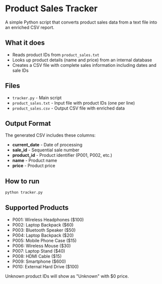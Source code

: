 # Product Sales Tracker

A simple Python script that converts product sales data from a text file into an enriched CSV report.

## What it does

- Reads product IDs from `product_sales.txt`
- Looks up product details (name and price) from an internal database
- Creates a CSV file with complete sales information including dates and sale IDs

## Files

- `tracker.py` - Main script
- `product_sales.txt` - Input file with product IDs (one per line)
- `product_sales.csv` - Output CSV file with enriched data

## Output Format

The generated CSV includes these columns:
- **current_date** - Date of processing
- **sale_id** - Sequential sale number
- **product_id** - Product identifier (P001, P002, etc.)
- **name** - Product name
- **price** - Product price

## How to run

```bash
python tracker.py
```

## Supported Products

- P001: Wireless Headphones ($100)
- P002: Laptop Backpack ($60)
- P003: Bluetooth Speaker ($50)
- P004: Laptop Backpack ($20)
- P005: Mobile Phone Case ($15)
- P006: Wireless Mouse ($30)
- P007: Laptop Stand ($40)
- P008: HDMI Cable ($15)
- P009: Smartphone ($600)
- P010: External Hard Drive ($100)

Unknown product IDs will show as "Unknown" with $0 price.